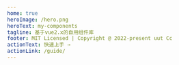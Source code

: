 ```yaml
---
home: true
heroImage: /hero.png
heroText: my-components
tagline: 基于vue2.x的自用组件库
footer: MIT Licensed | Copyright @ 2022-present uut Cc
actionText: 快速上手 →
actionLink: /guide/
---
```



